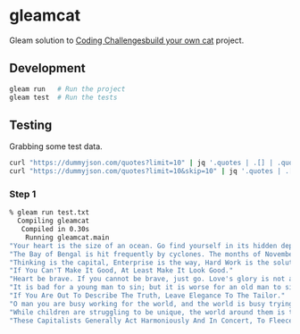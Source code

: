 # gleamcat
Gleam solution to [Coding Challenges](https://codingchallenges.fyi/challenges/intro)[build your own cat](https://codingchallenges.fyi/challenges/challenge-cat) project.

## Development

```sh
gleam run   # Run the project
gleam test  # Run the tests
```

## Testing

Grabbing some test data.

```bash
curl "https://dummyjson.com/quotes?limit=10" | jq '.quotes | .[] | .quote' > test.txt
curl "https://dummyjson.com/quotes?limit=10&skip=10" | jq '.quotes | .[] | .quote' > test2.txt
```

### Step 1

```bash
% gleam run test.txt
  Compiling gleamcat
   Compiled in 0.30s
    Running gleamcat.main
"Your heart is the size of an ocean. Go find yourself in its hidden depths."
"The Bay of Bengal is hit frequently by cyclones. The months of November and May, in particular, are dangerous in this regard."
"Thinking is the capital, Enterprise is the way, Hard Work is the solution."
"If You Can'T Make It Good, At Least Make It Look Good."
"Heart be brave. If you cannot be brave, just go. Love's glory is not a small thing."
"It is bad for a young man to sin; but it is worse for an old man to sin."
"If You Are Out To Describe The Truth, Leave Elegance To The Tailor."
"O man you are busy working for the world, and the world is busy trying to turn you out."
"While children are struggling to be unique, the world around them is trying all means to make them look like everybody else."
"These Capitalists Generally Act Harmoniously And In Concert, To Fleece The People."
```
